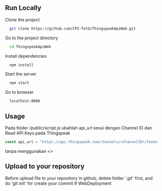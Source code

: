 
## Run Locally

Clone the project

```bash
  git clone https://github.com/CPS-TelU/ThingspeakApiWeb.git
```

Go to the project directory

```bash
  cd ThingspeakApiWeb
```

Install dependencies

```bash
  npm install
```

Start the server

```bash
  npm start
```

Go to browser

```bash
  localhost:8080
```
## Usage
Pada folder /public/script.js ubahlah api_url sesui dengan Channel ID dan Read API Keys pada Thingspeak

```javascript
const api_url = "https://api.thingspeak.com/channels/<ChannelID>/feeds.json?api_key=<ReadAPIKeys>&results=1";
```

tanpa menggunakan  <>


## Upload to your repository

Before upload file to your repository in github, delete folder '.git' first, and do 'git init' for create your commit
#   W e b D e p l o y m e n t  
 